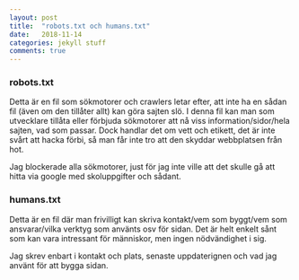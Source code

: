 ```yaml
---
layout: post
title:  "robots.txt och humans.txt"
date:   2018-11-14 
categories: jekyll stuff
comments: true
---
```


### robots.txt

Detta är en fil som sökmotorer och crawlers letar efter, att inte ha en sådan fil (även om den tillåter allt) kan göra sajten slö. I denna fil kan man som utvecklare tillåta eller förbjuda sökmotorer att nå viss information/sidor/hela sajten, vad som passar. Dock handlar det om vett och etikett, det är inte svårt att hacka förbi, så man får inte tro att den skyddar webbplatsen från hot.

Jag blockerade alla sökmotorer, just för jag inte ville att det skulle gå att hitta via google med skoluppgifter och sådant.

### humans.txt

Detta är en fil där man frivilligt kan skriva kontakt/vem som byggt/vem som ansvarar/vilka verktyg som använts osv för sidan. Det är helt enkelt sånt som kan vara intressant för människor, men ingen nödvändighet i sig.

Jag skrev enbart i kontakt och plats, senaste uppdaterignen och vad jag använt för att bygga sidan.